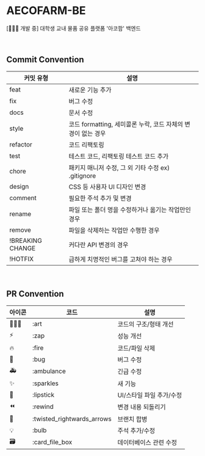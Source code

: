 # AECOFARM-BE
[👩🏻‍🌾 개발 중] 대학생 교내 물품 공유 플랫폼 '아코팜' 백엔드

<br>

## Commit Convention

| 커밋 유형 | 설명 |
| --- | --- |
| feat | 새로운 기능 추가 |
| fix | 버그 수정 |
| docs | 문서 수정 |
| style | 코드 formatting, 세미콜론 누락, 코드 자체의 변경이 없는 경우 |
| refactor | 코드 리팩토링 |
| test | 테스트 코드, 리팩토링 테스트 코드 추가 |
| chore | 패키지 매니저 수정, 그 외 기타 수정 ex) .gitignore |
| design | CSS 등 사용자 UI 디자인 변경 |
| comment | 필요한 주석 추가 및 변경 |
| rename | 파일 또는 폴더 명을 수정하거나 옮기는 작업만인 경우 |
| remove | 파일을 삭제하는 작업만 수행한 경우 |
| !BREAKING CHANGE | 커다란 API 변경의 경우 |
| !HOTFIX | 급하게 치명적인 버그를 고쳐야 하는 경우 |

<br>

## PR Convention

| 아이콘 | 코드 | 설명 |
| --- | --- | --- |
| 🧑🏻‍🎨 | :art | 코드의 구조/형태 개선 |
| ⚡️ | :zap | 성능 개선 |
| 🔥 | :fire | 코드/파일 삭제 |
| 🐛 | :bug | 버그 수정 |
| 🚑 | :ambulance | 긴급 수정 |
| ✨ | :sparkles | 새 기능 |
| 💄 | :lipstick | UI/스타일 파일 추가/수정 |
| ⏪ | :rewind | 변경 내용 되돌리기 |
| 🔀 | :twisted_rightwards_arrows | 브랜치 합병 |
| 💡 | :bulb | 주석 추가/수정 |
| 🗃 | :card_file_box | 데이터베이스 관련 수정 |
